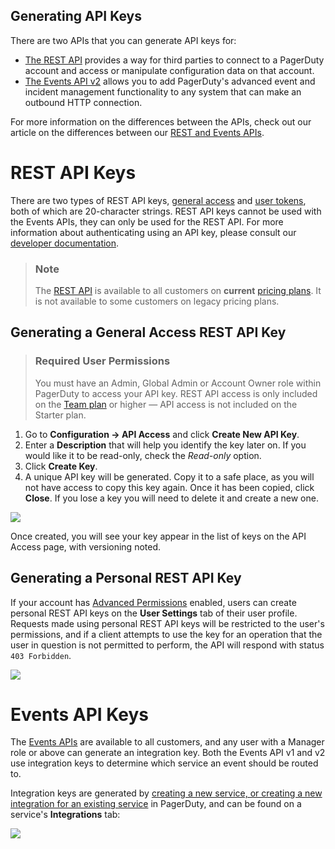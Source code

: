 Generating API Keys
---
There are two APIs that you can generate API keys for: 

* [The REST API](#rest-api-keys) provides a way for third parties to connect to a PagerDuty account and access or manipulate configuration data on that account. 
* [The Events API v2](#events-api-keys) allows you to add PagerDuty's advanced event and incident management functionality to any system that can make an outbound HTTP connection.

For more information on the differences between the APIs, check out our article on the differences between our [REST and Events APIs](https://v2.developer.pagerduty.com/docs/getting-started). 

# REST API Keys

There are two types of REST API keys, [general access](#generating-a-general-access-rest-api-key) and [user tokens](#generating-a-personal-rest-api-key), both of which are 20-character strings. REST API keys cannot be used with the Events APIs, they can only be used for the REST API. For more information about authenticating using an API key, please consult our [developer documentation](https://v2.developer.pagerduty.com/docs/authentication).

<!-- theme: info -->

> ### Note
>
> The [REST API](https://v2.developer.pagerduty.com/docs/rest-api) is available to all customers on **current** [pricing plans](https://www.pagerduty.com/pricing/). It is not available to some customers on legacy pricing plans.

## Generating a General Access REST API Key

<!-- theme: warning -->

> ### Required User Permissions
>
> You must have an Admin, Global Admin or Account Owner role within PagerDuty to access your API key. REST API access is only included on the [Team plan](https://www.pagerduty.com/pricing/) or higher — API access is not included on the Starter plan.

1. Go to **Configuration → API Access** and click **Create New API Key**.
2. Enter a **Description** that will help you identify the key later on. If you would like it to be read-only, check the *Read-only* option. 
3. Click **Create Key**.
4. A unique API key will be generated. Copy it to a safe place, as you will not have access to copy this key again. Once it has been copied, click **Close**. If you lose a key you will need to delete it and create a new one.

![](https://files.readme.io/91a53e0-generating-api-keys-copy-key.png)

Once created, you will see your key appear in the list of keys on the API Access page, with versioning noted.

## Generating a Personal REST API Key

If your account has [Advanced Permissions](doc:advanced-permissions) enabled, users can create personal REST API keys on the **User Settings** tab of their user profile. Requests made using personal REST API keys will be restricted to the user's permissions, and if a client attempts to use the key for an operation that the user in question is not permitted to perform, the API will respond with status `403 Forbidden`.

![](https://files.readme.io/b4b38bc-generating-api-keys-user-token.png)

# Events API Keys

The [Events APIs](https://v2.developer.pagerduty.com/docs/getting-started#events-apis) are available to all customers, and any user with a Manager role or above can generate an integration key. Both the Events API v1 and v2 use integration keys to determine which service an event should be routed to.

Integration keys are generated by [creating a new service, or creating a new integration for an existing service](doc:services-and-integrations) in PagerDuty, and can be found on a service's **Integrations** tab:

![](https://files.readme.io/a873b84-generating-api-keys-integration-key.png)
